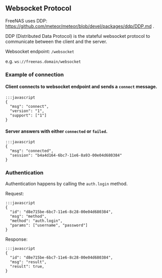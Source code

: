 ## Websocket Protocol

FreeNAS uses DDP: https://github.com/meteor/meteor/blob/devel/packages/ddp/DDP.md .

DDP (Distributed Data Protocol) is the stateful websocket protocol to communicate between the client and the server.

Websocket endpoint: `/websocket`

e.g. `ws://freenas.domain/websocket`

### Example of connection

#### Client connects to websocket endpoint and sends a `connect` message.

    :::javascript
    {
      "msg": "connect",
      "version": "1",
      "support": ["1"]
    }

#### Server answers with either `connected` or `failed`.

    :::javascript
    {
      "msg": "connected",
      "session": "b4a4d164-6bc7-11e6-8a93-00e04d680384"
    }

### Authentication

Authentication happens by calling the `auth.login` method.

Request:

    :::javascript
    {
      "id": "d8e715be-6bc7-11e6-8c28-00e04d680384",
      "msg": "method",
      "method": "auth.login",
      "params": ["username", "password"]
    }

Response:

    :::javascript
    {
      "id": "d8e715be-6bc7-11e6-8c28-00e04d680384",
      "msg": "result",
      "result": true,
    }
